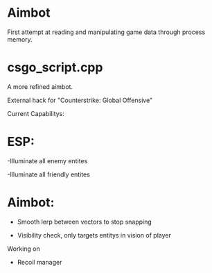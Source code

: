 # Aimbot
First attempt at reading and manipulating game data through process memory.

# csgo_script.cpp

A more refined aimbot.

External hack for "Counterstrike: Global Offensive"

Current Capabilitys:

# ESP: 

-Illuminate all enemy entites

-Illuminate all friendly entites

# Aimbot:
- Smooth lerp between vectors to stop snapping

- Visibility check, only targets entitys in vision of player


Working on 
- Recoil manager
